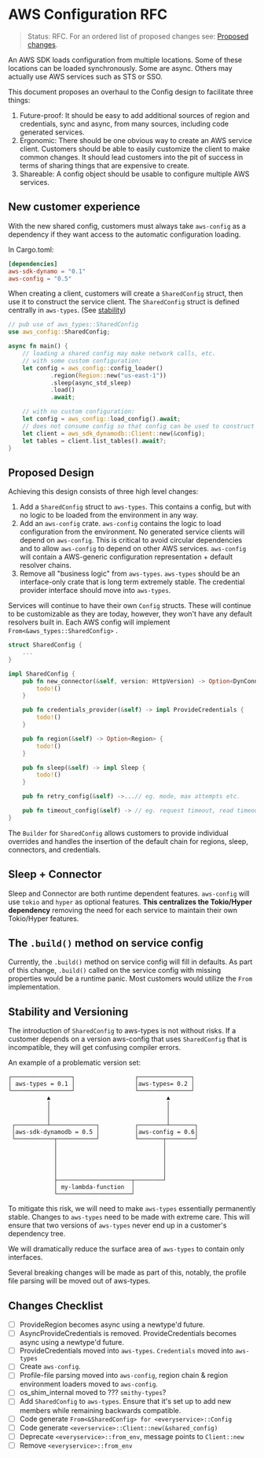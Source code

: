 # AWS Configuration RFC

> Status: RFC. For an ordered list of proposed changes see: [Proposed changes](#changes-checklist).

An AWS SDK loads configuration from multiple locations. Some of these locations can be loaded synchronously. Some are
async. Others may actually use AWS services such as STS or SSO.

This document proposes an overhaul to the Config design to facilitate three things:

1. Future-proof: It should be easy to add additional sources of region and credentials, sync and async, from many
   sources, including code generated services.
2. Ergonomic: There should be one obvious way to create an AWS service client. Customers should be able to easily
   customize the client to make common changes. It should lead customers into the pit of success in terms of sharing
   things that are expensive to create.
3. Shareable: A config object should be usable to configure multiple AWS services.

## New customer experience

With the new shared config, customers must always take `aws-config` as a dependency if they want access to the automatic
configuration loading.

In Cargo.toml:

```toml
[dependencies]
aws-sdk-dynamo = "0.1"
aws-config = "0.5"
```

When creating a client, customers will create a `SharedConfig` struct, then use it to construct the service client.
The `SharedConfig` struct is defined centrally in `aws-types`. (See [stability](#stability-and-versioning))

```rust
// pub use of aws_types::SharedConfig
use aws_config::SharedConfig;

async fn main() {
    // loading a shared config may make network calls, etc.
    // with some custom configuration:
    let config = aws_config::config_loader()
            .region(Region::new("us-east-1"))
            .sleep(async_std_sleep)
            .load()
            .await;

    // with no custom configuration:
    let config = aws_config::load_config().await;
    // does not consume config so that config can be used to construct other service clients.
    let client = aws_sdk_dynamodb::Client::new(&config);
    let tables = client.list_tables().await?;
}
```

## Proposed Design

Achieving this design consists of three high level changes:

1. Add a `SharedConfig` struct to `aws-types`. This contains a config, but with no logic to be loaded from the
   environment in any way.
2. Add an `aws-config` crate. `aws-config` contains the logic to load configuration from the environment. No generated
   service clients will depend on `aws-config`. This is critical to avoid circular dependencies and to
   allow `aws-config` to depend on other AWS services. `aws-config` will contain a AWS-generic configuration
   representation + default resolver chains.
3. Remove all "business logic" from `aws-types`. `aws-types` should be an interface-only crate that is long term
   extremely stable. The credential provider interface should move into `aws-types`.

Services will continue to have their own `Config` structs. These will continue to be customizable as they are today,
however, they won't have any default resolvers built in. Each AWS config will implement `From<&aws_types::SharedConfig>`
.

```rust
struct SharedConfig {
    ...
}

impl SharedConfig {
    pub fn new_connector(&self, version: HttpVersion) -> Option<DynConnector> {
        todo!()
    }

    pub fn credentials_provider(&self) -> impl ProvideCredentials {
        todo!()
    }

    pub fn region(&self) -> Option<Region> {
        todo!()
    }

    pub fn sleep(&self) -> impl Sleep {
        todo!()
    }

    pub fn retry_config(&self) ->...// eg. mode, max attempts etc.

    pub fn timeout_config(&self) -> // eg. request timeout, read timeout, etc.
}
```

The `Builder` for `SharedConfig` allows customers to provide individual overrides and handles the insertion of the
default chain for regions, sleep, connectors, and credentials.

## Sleep + Connector

Sleep and Connector are both runtime dependent features. `aws-config` will use `tokio` and `hyper` as optional
features. **This centralizes the Tokio/Hyper dependency** removing the need for each service to maintain their own
Tokio/Hyper features.

## The `.build()` method on service config

Currently, the `.build()` method on service config will fill in defaults. As part of this change, `.build()` called on
the service config with missing properties would be a runtime panic. Most customers would utilize the `From`
implementation.

## Stability and Versioning

The introduction of `SharedConfig` to aws-types is not without risks. If a customer depends on a version aws-config that
uses `SharedConfig` that is incompatible, they will get confusing compiler errors.

An example of a problematic version set:

```
┌─────────────────┐                 ┌───────────────┐
│ aws-types = 0.1 │                 │aws-types= 0.2 │
└─────────────────┘                 └───────────────┘
           ▲                                 ▲
           │                                 │
           │                                 │
           │                                 │
 ┌─────────┴─────────────┐          ┌────────┴───────┐
 │aws-sdk-dynamodb = 0.5 │          │aws-config = 0.6│
 └───────────┬───────────┘          └───────┬────────┘
             │                              │
             │                              │
             │                              │
             │                              │
             │                              │
             ├─────────────────────┬────────┘
             │ my-lambda-function  │
             └─────────────────────┘
```

To mitigate this risk, we will need to make `aws-types` essentially permanently stable. Changes
to `aws-types` need to be made with extreme care. This will ensure that two versions of `aws-types` never end up in a customer's dependency tree.

We will dramatically reduce the surface area of `aws-types` to contain only interfaces.

Several breaking changes will be made as part of this, notably, the profile file parsing will be moved out of aws-types.

## Changes Checklist

- [ ] ProvideRegion becomes async using a newtype'd future.
- [ ] AsyncProvideCredentials is removed. ProvideCredentials becomes async using a newtype'd future.
- [ ] ProvideCredentials moved into `aws-types`. `Credentials` moved into `aws-types`
- [ ] Create `aws-config`.
- [ ] Profile-file parsing moved into `aws-config`, region chain & region environment loaders moved to `aws-config`.
- [ ] os_shim_internal moved to ??? `smithy-types`?
- [ ] Add `SharedConfig` to `aws-types`. Ensure that it's set up to add new members while remaining backwards
  compatible.
- [ ] Code generate `From<&SharedConfig> for <everyservice>::Config`
- [ ] Code generate `<everservice>::Client::new(&shared_config)`
- [ ] Deprecate `<everyservice>::from_env`, message points to `Client::new`
- [ ] Remove `<everyservice>::from_env`
